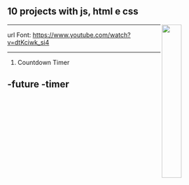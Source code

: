 10 projects with js, html e css 
------------------------------------

<img width="30%" align="right" src="./assets/images/readmeimg.jpg"/>

------------------------------------
url Font: 
https://www.youtube.com/watch?v=dtKciwk_si4

------------------------------------
1. Countdown Timer 

-future
-timer
-------------------------------------
